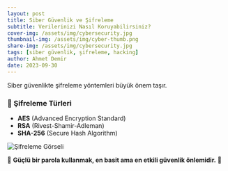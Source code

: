 ```yaml
---
layout: post
title: Siber Güvenlik ve Şifreleme
subtitle: Verilerinizi Nasıl Koruyabilirsiniz?
cover-img: /assets/img/cybersecurity.jpg
thumbnail-img: /assets/img/cyber-thumb.png
share-img: /assets/img/cybersecurity.jpg
tags: [siber güvenlik, şifreleme, hacking]
author: Ahmet Demir
date: 2023-09-30
---
```


Siber güvenlikte şifreleme yöntemleri büyük önem taşır.

### **📌 Şifreleme Türleri**
- **AES** (Advanced Encryption Standard)
- **RSA** (Rivest-Shamir-Adleman)
- **SHA-256** (Secure Hash Algorithm)

![Şifreleme Görseli](/assets/img/encryption-diagram.png)

📢 **Güçlü bir parola kullanmak, en basit ama en etkili güvenlik önlemidir.** 🔐
